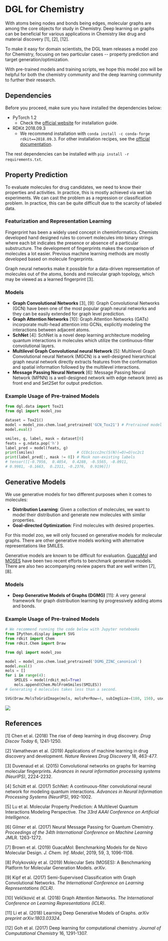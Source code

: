 # DGL for Chemistry

With atoms being nodes and bonds being edges, molecular graphs are among the core objects for study in Chemistry. 
Deep learning on graphs can be beneficial for various applications in Chemistry like drug and material discovery 
[1], [2], [12].

To make it easy for domain scientists, the DGL team releases a model zoo for Chemistry, focusing on two particular cases 
-- property prediction and target generation/optimization. 

With pre-trained models and training scripts, we hope this model zoo will be helpful for both
the chemistry community and the deep learning community to further their research.

## Dependencies

Before you proceed, make sure you have installed the dependencies below:
- PyTorch 1.2
    - Check the [official website](https://pytorch.org/) for installation guide.
- RDKit 2018.09.3
    - We recommend installation with `conda install -c conda-forge rdkit==2018.09.3`. For other installation recipes,
    see the [official documentation](https://www.rdkit.org/docs/Install.html).

The rest dependencies can be installed with `pip install -r requirements.txt`.

## Property Prediction

To evaluate molecules for drug candidates, we need to know their properties and activities. In practice, this is
mostly achieved via wet lab experiments. We can cast the problem as a regression or classification problem.
In practice, this can be quite difficult due to the scarcity of labeled data.

### Featurization and Representation Learning

Fingerprint has been a widely used concept in cheminformatics. Chemists developed hand designed rules to convert 
molecules into binary strings where each bit indicates the presence or absence of a particular substructure. The
development of fingerprints makes the comparison of molecules a lot easier. Previous machine learning methods are 
mostly developed based on molecule fingerprints.

Graph neural networks make it possible for a data-driven representation of molecules out of the atoms, bonds and 
molecular graph topology, which may be viewed as a learned fingerprint [3]. 

### Models
- **Graph Convolutional Networks** [3], [9]: Graph Convolutional Networks (GCN) have been one of the most popular graph 
neural networks and they can be easily extended for graph level prediction.
- **Graph Attention Networks** [10]: Graph Attention Networks (GATs) incorporate multi-head attention into GCNs,
explicitly modeling the interactions between adjacent atoms.
- **SchNet** [4]: SchNet is a novel deep learning architecture modeling quantum interactions in molecules which utilize 
the continuous-filter convolutional layers.   
- **Multilevel Graph Convolutional neural Network** [5]: Multilevel Graph Convolutional neural Network (MGCN) is a well-designed 
hierarchical graph neural network directly extracts features from the conformation and spatial information followed 
by the multilevel interactions.    
- **Message Passing Neural Network** [6]: Message Passing Neural Network (MPNN) is a well-designed network with edge network (enn) 
as front end and Set2Set for output prediction.

### Example Usage of Pre-trained Models

```python
from dgl.data import Tox21
from dgl import model_zoo

dataset = Tox21()
model = model_zoo.chem.load_pretrained('GCN_Tox21') # Pretrained model loaded
model.eval()

smiles, g, label, mask = dataset[0]
feats = g.ndata.pop('h')
label_pred = model(feats, g)
print(smiles)                   # CCOc1ccc2nc(S(N)(=O)=O)sc2c1
print(label_pred[:, mask != 0]) # Mask non-existing labels
# tensor([[-0.7956,  0.4054,  0.4288, -0.5565, -0.0911,  
# 0.9981, -0.1663,  0.2311, -0.2376,  0.9196]])
```

## Generative Models

We use generative models for two different purposes when it comes to molecules:
- **Distribution Learning**: Given a collection of molecules, we want to model their distribution and generate new
molecules with similar properties.
- **Goal-directed Optimization**: Find molecules with desired properties.

For this model zoo, we will only focused on generative models for molecular graphs. There are other generative models 
working with alternative representations like SMILES. 

Generative models are known to be difficult for evaluation. [GuacaMol](https://github.com/BenevolentAI/guacamol) and
[MOSES](https://github.com/molecularsets/moses) have been two recent efforts to benchmark generative models. There
are also two accompanying review papers that are well written [7], [8].

### Models
- **Deep Generative Models of Graphs (DGMG)** [11]: A very general framework for graph distribution learning by 
progressively adding atoms and bonds.

### Example Usage of Pre-trained Models

```python
# We recommend running the code below with Jupyter notebooks
from IPython.display import SVG
from rdkit import Chem
from rdkit.Chem import Draw

from dgl import model_zoo

model = model_zoo.chem.load_pretrained('DGMG_ZINC_canonical')
model.eval()
mols = []
for i in range(4):
    SMILES = model(rdkit_mol=True)
    mols.append(Chem.MolFromSmiles(SMILES))
# Generating 4 molecules takes less than a second.

SVG(Draw.MolsToGridImage(mols, molsPerRow=4, subImgSize=(180, 150), useSVG=True))
```

![](https://s3.us-east-2.amazonaws.com/dgl.ai/model_zoo/drug_discovery/dgmg_model_zoo_example2.png)

## References

[1] Chen et al. (2018) The rise of deep learning in drug discovery. *Drug Discov Today* 6, 1241-1250.

[2] Vamathevan et al. (2019) Applications of machine learning in drug discovery and development. 
*Nature Reviews Drug Discovery* 18, 463-477.

[3] Duvenaud et al. (2015) Convolutional networks on graphs for learning molecular fingerprints. *Advances in neural 
information processing systems (NeurIPS)*, 2224-2232.

[4] Schütt et al. (2017) SchNet: A continuous-filter convolutional neural network for modeling quantum interactions. 
*Advances in Neural Information Processing Systems (NeurIPS)*, 992-1002.

[5] Lu et al. Molecular Property Prediction: A Multilevel Quantum Interactions Modeling Perspective. 
*The 33rd AAAI Conference on Artificial Intelligence*. 

[6] Gilmer et al. (2017) Neural Message Passing for Quantum Chemistry. *Proceedings of the 34th International Conference on 
Machine Learning* JMLR. 1263-1272.

[7] Brown et al. (2019) GuacaMol: Benchmarking Models for de Novo Molecular Design. *J. Chem. Inf. Model*, 2019, 59, 3, 
1096-1108.

[8] Polykovskiy et al. (2019) Molecular Sets (MOSES): A Benchmarking Platform for Molecular Generation Models. *arXiv*. 

[9] Kipf et al. (2017) Semi-Supervised Classification with Graph Convolutional Networks.
*The International Conference on Learning Representations (ICLR)*. 

[10] Veličković et al. (2018) Graph Attention Networks. 
*The International Conference on Learning Representations (ICLR)*. 

[11] Li et al. (2018) Learning Deep Generative Models of Graphs. *arXiv preprint arXiv:1803.03324*.

[12] Goh et al. (2017) Deep learning for computational chemistry. *Journal of Computational Chemistry* 16, 1291-1307.
